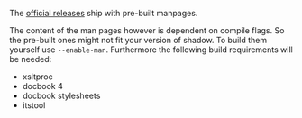 The [official releases](https://github.com/shadow-maint/shadow/releases) ship
with pre-built manpages.

The content of the man pages however is dependent on compile flags. So the
pre-built ones might not fit your version of shadow.  To build them yourself use
`--enable-man`. Furthermore the following build requirements will be needed:
- xsltproc
- docbook 4
- docbook stylesheets
- itstool
